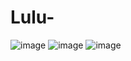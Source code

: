 # Lulu-
![image](http://wx1.sinaimg.cn/mw690/ada24d1cly1fu277qkfljj21kw0w1q88.jpg)
![image](http://wx3.sinaimg.cn/mw690/ada24d1cly1fu27h7q8nwj21kw0w14qp.jpg)
![image](http://wx1.sinaimg.cn/large/ada24d1cly1fu27wxcdt8j21kw0w17cg.jpg)
